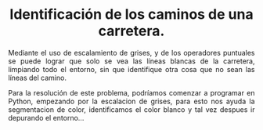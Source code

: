 # <h1 align="center">Identificación de los caminos de una carretera.</h1> #

<div style="text-align: justify"> <p>Mediante el uso de escalamiento de grises, y de los operadores puntuales se puede lograr que solo se vea las líneas blancas de la carretera, limpiando todo el entorno, sin que identifique otra cosa que no sean las líneas del camino.</p></div>

<div style="text-align: justify"> <p>Para la resolución de este problema, podríamos comenzar a programar en Python, empezando por la escalacion de grises, para esto nos ayuda la segmentacion de color, identificamos el color blanco y tal vez despues ir depurando el entorno...</p></div>
